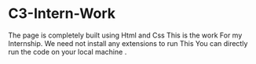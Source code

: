 # C3-Intern-Work
The page is completely built using Html and Css
This is the work For my Internship.
We need not install any extensions to run This
You can directly run the code on your local machine .
